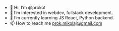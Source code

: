 - 👋 Hi, I’m @prokot
- 👀 I’m interested in webdev, fullstack development.
- 🌱 I’m currently learning JS React, Python backend.
- 📫 How to reach me prok.mikolaj@gmail.com

<!---
prokot/prokot is a ✨ special ✨ repository because its `README.md` (this file) appears on your GitHub profile.
You can click the Preview link to take a look at your changes.
--->

